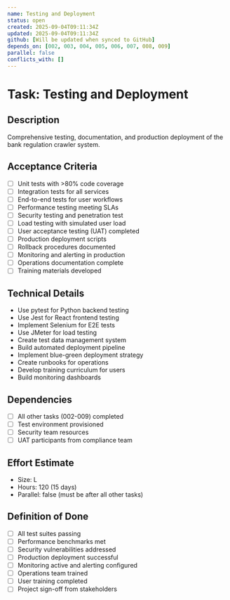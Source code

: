 ```yaml
---
name: Testing and Deployment
status: open
created: 2025-09-04T09:11:34Z
updated: 2025-09-04T09:11:34Z
github: [Will be updated when synced to GitHub]
depends_on: [002, 003, 004, 005, 006, 007, 008, 009]
parallel: false
conflicts_with: []
---
```


# Task: Testing and Deployment

## Description
Comprehensive testing, documentation, and production deployment of the bank regulation crawler system.

## Acceptance Criteria
- [ ] Unit tests with >80% code coverage
- [ ] Integration tests for all services
- [ ] End-to-end tests for user workflows
- [ ] Performance testing meeting SLAs
- [ ] Security testing and penetration test
- [ ] Load testing with simulated user load
- [ ] User acceptance testing (UAT) completed
- [ ] Production deployment scripts
- [ ] Rollback procedures documented
- [ ] Monitoring and alerting in production
- [ ] Operations documentation complete
- [ ] Training materials developed

## Technical Details
- Use pytest for Python backend testing
- Use Jest for React frontend testing
- Implement Selenium for E2E tests
- Use JMeter for load testing
- Create test data management system
- Build automated deployment pipeline
- Implement blue-green deployment strategy
- Create runbooks for operations
- Develop training curriculum for users
- Build monitoring dashboards

## Dependencies
- [ ] All other tasks (002-009) completed
- [ ] Test environment provisioned
- [ ] Security team resources
- [ ] UAT participants from compliance team

## Effort Estimate
- Size: L
- Hours: 120 (15 days)
- Parallel: false (must be after all other tasks)

## Definition of Done
- [ ] All test suites passing
- [ ] Performance benchmarks met
- [ ] Security vulnerabilities addressed
- [ ] Production deployment successful
- [ ] Monitoring active and alerting configured
- [ ] Operations team trained
- [ ] User training completed
- [ ] Project sign-off from stakeholders